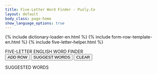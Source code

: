 ```yaml
---
title: Five-Letter Word Finder - Puzly.Co
layout: default
body_class: page-home
show_language_options: true
---
```


{% include dictionary-loader-en.html %}
{% include form-row-template-en.html %}
{% include five-letter-helper.html %}

<section class="helper-content">
	<div class="form-container">
		<span class="title">FIVE-LETTER ENGLISH WORD FINDER</span>
		<div class="button-container">
			<button type="button" onclick="addRow()">ADD ROW</button>
			<button type="button" onclick="handleSuggestionRequest()">SUGGEST WORDS</button>
			<button type="button" onclick="resetForm()">CLEAR</button>
		</div>
		<form id="word_form"></form>
		<div class="suggestions-container">
			<span class="title">SUGGESTED WORDS</span>
			<br />
			<span id="suggestions_slot"></span>
		</div>
	</div>
</section>
